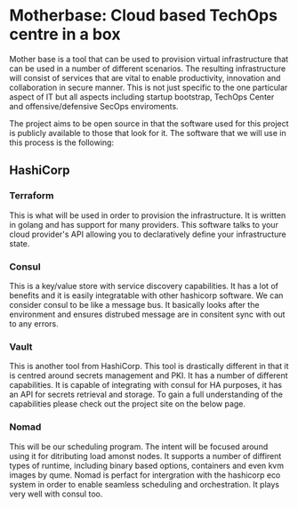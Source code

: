 # Motherbase: Cloud based TechOps centre in a box

Mother base is a tool that can be used to provision virtual infrastructure that can be used in a number of different scenarios. The resulting infrastructure will consist of services that are vital to enable productivity, innovation and collaboration in secure manner. This is not just specific to the one particular aspect of IT but all aspects including startup bootstrap, TechOps Center and offensive/defensive SecOps enviroments.  

The project aims to be open source in that the software used for this project is publicly available to those that look for it. The software that we will use in this process is the following:

## HashiCorp 

### Terraform
This is what will be used in order to provision the infrastructure. It is written in golang and has support for many providers. This software talks to your cloud provider's API allowing you to declaratively define your infrastructure state. 

 
[Check it out here]: https://www.terraform.io/

### Consul
This is a key/value store with service discovery capabilities. It has a lot of benefits and it is easily integratable with other hashicorp software. We can consider consul to be like a message bus. It basically looks after the environment and ensures distrubed message are in consitent sync with out to any errors.

[Check it out here]: https://www.consul.io


### Vault 
This is another tool from HashiCorp. This tool is drastically different in that it is centred around secrets management and PKI. It has a number of different capabilities. It is capable of integrating with consul for HA purposes, it has an API for secrets retrieval and storage. To gain a full understanding of the capabilities please check out the project site on the below page. 

[Check it out here]: https://www.vaultproject.io/

### Nomad
This will be our scheduling program. The intent will be focused around using it for ditributing load amonst nodes. It supports a number of diffirent types of runtime, including binary based options, containers and even kvm images by qume.  Nomad is perfact for intergration with the hashicorp eco system in order to enable seamless scheduling and orchestration. It plays very well with consul too.

[Check it out here]: https://www.nomadproject.io/

